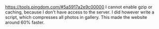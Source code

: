 https://tools.pingdom.com/#5a5917a2e9c00000
I cannot enable gzip or caching, because I don't have access to the server. I did however write a script, which compresses all photos in gallery. This made the website around 60% faster.
